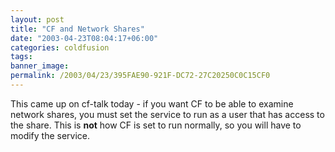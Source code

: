 ```yaml
---
layout: post
title: "CF and Network Shares"
date: "2003-04-23T08:04:17+06:00"
categories: coldfusion 
tags: 
banner_image: 
permalink: /2003/04/23/395FAE90-921F-DC72-27C20250C0C15CF0
---
```


This came up on cf-talk today - if you want CF to be able to examine network shares, you must set the service to run as a user that has access to the share. This is <b>not</b> how CF is set to run normally, so you will have to modify the service.